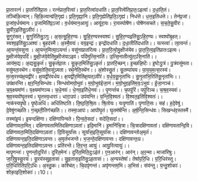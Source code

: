 

  
प्रा॒तारत्नं॑। प्रा॒तरिति॑प्रा॒तः। रत्नं॑प्रात॒रित्वा॑। प्रा॒त॒रित्वा॑दधाति। प्रा॒त॒रित्वे॑तिप्रा॒तः॒ऽइत्वा॑। द॒धा॒ति॒तं। तञ्चि॑कि॒त्वान्। चि॒कि॒त्वान्प्र॑ति॒गृह्य॑। प्र॒ति॒गृह्या॒नि। प्र॒ति॒गृह्येति॑प्र॒ति॒ऽगृह्य॑। निध॑त्ते। ध॒त्त॒इति॑धत्ते।। तेन॑प्र॒जां। प्र॒जांव॒र्धय॑मानः। प्र॒जामिति॑प्र॒ऽजां। व॒र्धय॑मान॒आयुः॑। आयू॑रा॒यः। रा॒यस्पोषे॑ण। पोषे॑णसचते। स॒च॒ते॒सु॒वीरः॑। सु॒वीर॒इति॑सु॒ऽवीरः॑।।  
सु॒गुर॑सत्। सु॒गुरिति॑सु॒ऽगुः। अ॒स॒त्सु॒हि॒र॒ण्यः। सु॒हि॒र॒ण्यस्स्वश्वः॑। सु॒हि॒र॒ण्यइति॑सु॒ऽहि॒र॒ण्यः। स्वश्वो॑बृ॒हत्। स्वश्व॒इति॑सु॒ऽअश्वः॑। बृ॒हद॑स्मै। अ॒स्मै॒वयः॑। वय॒इन्द्रः॑। इन्द्रो॑दधाति। द॒धा॒तीति॑दधाति।। यत्स्त्वा॑। त्वा॒यन्तं॑। आ॒यन्तं॒वसुना । आ॒यन्त॒मित्या॒ऽयन्तं॑। वसु॑नाप्रातरित्वः। प्रा॒त॒रि॒त्वो॒मु॒क्षीज॑येव। प्रा॒त॒रि॒त्व॒इति॑प्रातःऽइत्वः। मु॒क्षीज॑येव॒पदिं॑। मु॒क्षी॒ज॑ये॒वेति॑मु॒क्षीज॑याऽइव। पदि॑मुत्सि॒नाति॑। उ॒त्सि॒नातीत्यु॑त्ऽसि॒नाति॑।।  
आय॑म॒द्य। अ॒द्यसु॒कृतं॑। सु॒कृतं॑प्रा॒तः। सु॒कृत॒मिति॑सु॒ऽकृतं॑। प्रा॒तरि॒च्छन्। इ॒च्छन्नि॒ष्टॆः। इ॒ष्टेःपु॒त्रं। पु॒त्रंवसु॑मता। वसु॑मता॒रथे॑न। वसु॑म॒तेति॒वसु॑ऽमता। रथे॒नेति॒रथे॑न।। अं॒शोस्सु॒तं। सु॒तम्पा॑यय। पा॒य॒य॒म॒त्स॒रस्य॑। म॒त्स॒रस्य॑क्ष॒यद्वी॑रं। क्ष॒यद्वी॑रंवर्धय। क्ष॒यद्वी॑र॒मिति॑क्ष॒यत्ऽवी॑रं। व॒र्ध॒य॒सू॒नृता॑भिः। सू॒नृ॒ता॑भि॒रिति॑सू॒नृता॑भिः।।  
उप॑क्षरन्ति। क्ष॒र॒न्ति॒सिन्ध॑वः। सिन्ध॑वोमयो॒भुवः॑। म॒यो॒भुव॑ईजा॒नं। म॒यो॒भुव॒इति॑म॒यः॒ऽभुवः॑। ई॒जा॒नञ्च॑। च॒य॒क्ष्यमा॑णं। य॒क्ष्यमा॑णञ्च। च॒धे॒नवः॑। धे॒नव॒इति॑धे॒नवः॑।। पृ॒णन्तं॑च। च॒पपु॑रिं। पपु॑रिञ्च। च॒श्र॒व॒स्यवः॑। श्र॒व॒स्यवो॑घृ॒तस्य॑। घृ॒तस्य॒धाराः॑। धारा॒उप॑। उप॑यन्ति। य॒न्ति॒वि॒श्वतः॑। वि॒श्वत॒इति॑वि॒श्वतः॑।।  
नाक॑स्यपृ॒ष्ठे। पृ॒ष्ठेअधि॑। अधि॑तिष्टति। ति॒ष्ठ॒ति॒श्रि॒तः। श्रि॒तोयः। यःपृ॒णाति॑। पृ॒णाति॒सः। सह॑। ह॒दे॒वेषु॑। दे॒वेषु॑गच्छति। ग॒च्छ॒ती॒तिग॑च्छति।। तस्मा॒आपः॑। आपो॑घृ॒तं। घृ॒तम॑र्षन्ति। अ॒र्ष॒न्ति॒सिन्ध॑वः। सिखन्ध॑व॒स्तस्मै॑। तस्मा॑इ॒यं। इ॒यन्दक्षि॑णा। दक्षि॑णापिन्वते। पि॒न्व॒ते॒सदा॑। सदेति॒सदा॑।।  
दक्षि॑णावता॒मित्। दक्षिणावतामितिदक्षिणाऽवतां। इदि॒मानि॑। इ॒मानि॑चि॒त्रा। चि॒त्रादक्षि॑णावतां। दक्षि॑णावतान्दि॒वि। दक्षि॑णावता॒मिति॒दक्षि॑णाऽवतां। दि॒विसूर्या॑सः। सूर्या॑स॒इति॒सूर्या॑सः।। दक्षि॑णावन्तोअ॒मृतं॑। दक्षि॑णावन्त॒इति॒दक्षि॑णाऽवन्तः। अ॒मृतं॑भजन्ते। भ॒ज॒न्ते॒दक्षि॑णावन्तः। दक्षि॑णावन्तः॒प्र। दक्षि॑णावन्त॒इतिदक्षि॑णाऽवन्तः। प्रति॑रन्ते। ति॒र॒न्त॒ आयुः॑। आयु॒रित्यायुः॑।।  
मापृ॒णन्तः॑। पृ॒णन्तो॒दुरि॑तं। दुरि॑त॒मेनः॑। दुरि॑त॒मिति॒दुःऽइ॑तं। ए॒न॒आर॑न्। आर॑न्। अ॒र॒न्मा। माजा॑रिषुः। जा॒रि॒षु॒स्सू॒रयः॑। सू॒रय॑स्सुव्र॒तासः॑। सु॒व्र॒तास॒इति॑सु॒ऽव्र॒तासः॑।। अ॒न्यस्तेषां॑। तेषां॑प॒रि॒धिः। प॒रि॒धिर॑स्तु। प॒रि॒धिरिति॑प॒रि॒ऽधिः। अ॒स्तु॒कः। कश्चि॑त्। चि॒दपृ॑णन्तं। अपृ॑णन्तम॒भि। अ॒भिसं। संय॑न्तु। य॒न्तु॒शोकाः॑। शोका॒इति॒शोकाः॑।।10।।  
